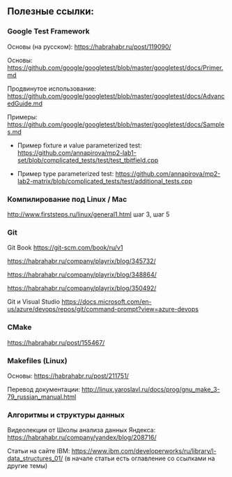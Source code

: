## Полезные ссылки:

### Google Test Framework

Основы (на русском): https://habrahabr.ru/post/119090/

Основы: https://github.com/google/googletest/blob/master/googletest/docs/Primer.md

Продвинутое использование: https://github.com/google/googletest/blob/master/googletest/docs/AdvancedGuide.md

Примеры: https://github.com/google/googletest/blob/master/googletest/docs/Samples.md

- Пример fixture и value parameterized test: https://github.com/annapirova/mp2-lab1-set/blob/complicated_tests/test/test_tbitfield.cpp

- Пример type parameterized test: https://github.com/annapirova/mp2-lab2-matrix/blob/complicated_tests/test/additional_tests.cpp

### Компилирование под Linux / Mac 

http://www.firststeps.ru/linux/general1.html шаг 3, шаг 5

### Git

Git Book https://git-scm.com/book/ru/v1

https://habrahabr.ru/company/playrix/blog/345732/

https://habrahabr.ru/company/playrix/blog/348864/

https://habrahabr.ru/company/playrix/blog/350492/

Git и Visual Studio
https://docs.microsoft.com/en-us/azure/devops/repos/git/command-prompt?view=azure-devops

### CMake

https://habrahabr.ru/post/155467/

### Makefiles (Linux)

Основы: https://habrahabr.ru/post/211751/

Перевод документации: http://linux.yaroslavl.ru/docs/prog/gnu_make_3-79_russian_manual.html

### Алгоритмы и структуры данных

Видеолекции от Школы анализа данных Яндекса: https://habrahabr.ru/company/yandex/blog/208716/

Статьи на сайте IBM: https://www.ibm.com/developerworks/ru/library/l-data_structures_01/ (в начале статьи есть оглавление со ссылками на другие темы)
